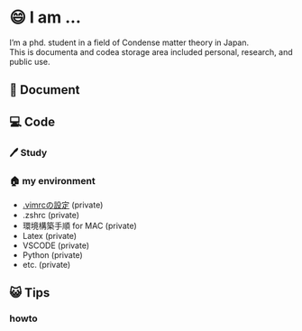 # 😄 I am ...
 I’m a phd. student in a field of Condense matter theory in Japan.  
 This is documenta and codea storage area included personal, research, and public use.
 
## 📕 Document

## 💻 Code
### 🖊️ Study
### 🏠 my environment
- [.vimrcの設定](https://github.com/kamecham/my_vimrc) (private)
- .zshrc (private)
- 環境構築手順 for MAC (private)
- Latex (private)
- VSCODE (private)
- Python (private)
- etc. (private)
## 😺 Tips
### howto

<!--
**kamecham/kamecham** is a ✨ _special_ ✨ repository because its `README.md` (this file) appears on your GitHub profile.

Here are some ideas to get you started:
### A third-level heading
- 🔭 I’m currently working on ...
- 🌱 I’m currently learning ...
- 👯 I’m looking to collaborate on ...
- 🤔 I’m looking for help with ...
- 💬 Ask me about ...
- 📫 How to reach me: ...
- 😄 Pronouns: ...
- ⚡ Fun fact: ...

-->
